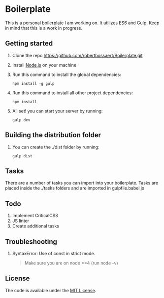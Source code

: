 # Boilerplate

This is a personal boilerplate I am working on. It utilizes ES6 and Gulp.
Keep in mind that this is a work in progress.

## Getting started

1. Clone the repo https://github.com/robertbossaert/Boilerplate.git
2. Install [Node.js](http://nodejs.org/) on your machine
3. Run this command to install the global dependencies:
    
    ```
    npm install -g gulp
    ```
4. Run this command to install all other project dependencies:
    
    ```
    npm install
    ```
5. All set! you can start your server by running:
    
    ```
    gulp dev
    ```

## Building the distribution folder

1. You can create the ./dist folder by running:
    
    ```
    gulp dist
    ```

## Tasks

There are a number of tasks you can import into your boilerplate.
Tasks are placed inside the ./tasks folders and are imported in gulpfile.babel.js

## Todo

1. Implement CriticalCSS
2. JS linter
3. Create additional tasks

## Troubleshooting

1. SyntaxError: Use of const in strict mode.
    
    > Make sure you are on node >=4 (run node -v)

## License
The code is available under the [MIT License](/LICENSE).
